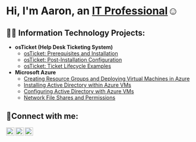 <h1>Hi, I'm Aaron, an <a href="https://www.linkedin.com/in/aaron-h-759061138/">IT Professional</a>☺</h1>

<h2>👨‍💻 Information Technology Projects:</h2>

- <b>osTicket (Help Desk Ticketing System)</b>
  - [osTicket: Prerequisites and Installation](https://github.com/AaronHaist/osticket-prereqs)
  - [osTicket: Post-Installation Configuration](https://github.com/AaronHaist/osticket-post-install)
  - [osTicket: Ticket Lifecycle Examples](https://github.com/AaronHaist/Ticket-Lifecycle)
- <b>Microsoft Azure</b>
  - [Creating Resource Groups and Deploying Virtual Machines in Azure](https://github.com/AaronHaist/Rescource-Groups-and-VMs)
  - [Installing Active Directory within Azure VMs](https://github.com/AaronHaist/Active-Directory-Install)
  - [Configuring Active Directory with Azure VMs](https://github.com/AaronHaist/Configuring-Active-Directory)
  - [Network File Shares and Permissions](https://github.com/AaronHaist/Network-File-Shares-And-Perms/tree/main)

<h2>🤳Connect with me:</h2>

[<img align="left" alt="Aaron | Twitter" width="22px" src="https://cdn.jsdelivr.net/npm/simple-icons@v3/icons/twitter.svg" />][twitter]
[<img align="left" alt="Aaron | LinkedIn" width="22px" src="https://cdn.jsdelivr.net/npm/simple-icons@v3/icons/linkedin.svg" />][linkedin]
[<img align="left" alt="Aaron | Instagram" width="22px" src="https://cdn.jsdelivr.net/npm/simple-icons@v3/icons/instagram.svg" />][instagram]

[twitter]: https://twitter.com/AaronHaist
[instagram]: https://www.instagram.com/aaronhaist
[linkedin]: https://www.linkedin.com/in/aaronhaist

